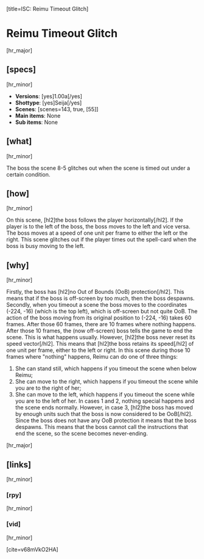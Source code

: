 [title=ISC: Reimu Timeout Glitch]
# Reimu Timeout Glitch
[hr_major]

## [specs]
[hr_minor]

* **Versions**: [yes]1.00a[/yes]
* **Shottype**: [yes]Seija[/yes]
* **Scenes**: [scenes=143, true, [55]]
* **Main items**: None
* **Sub items**: None

## [what]
[hr_minor]

The boss the scene 8-5 glitches out when the scene is timed out under a certain condition.

## [how]
[hr_minor]

On this scene, [hl2]the boss follows the player horizontally[/hl2]. If the player is to the left of the boss, the boss moves to the left and vice versa. The boss moves at a speed of one unit per frame to either the left or the right. This scene glitches out if the player times out the spell-card when the boss is busy moving to the left.  

## [why]
[hr_minor]

Firstly, the boss has [hl2]no Out of Bounds (OoB) protection[/hl2]. This means that if the boss is off-screen by too much, then the boss despawns.
Secondly, when you timeout a scene the boss moves to the coordinates (-224, -16) (which is the top left), which is off-screen but not quite OoB. The action of the boss moving from its original position to (-224, -16) takes 60 frames. After those 60 frames, there are 10 frames where nothing happens. After those 10 frames, the (now off-screen) boss tells the game to end the scene. This is what happens usually.
However, [hl2]the boss never reset its speed vector[/hl2]. This means that [hl2]the boss retains its speed[/hl2] of one unit per frame, either to the left or right. 
In this scene during those 10 frames where "nothing" happens, Reimu can do one of three things:
1. She can stand still, which happens if you timeout the scene when below Reimu;
2. She can move to the right, which happens if you timeout the scene while you are to the right of her;
3. She can move to the left, which happens if you timeout the scene while you are to the left of her.
In cases 1 and 2, nothing special happens and the scene ends normally. However, in case 3, [hl2]the boss has moved by enough units such that the boss is now considered to be OoB[/hl2]. Since the boss does not have any OoB protection it means that the boss despawns. This means that the boss cannot call the instructions that end the scene, so the scene becomes never-ending.

[hr_major]
## [links]
[hr_minor]
### [rpy]
[hr_minor]


### [vid]
[hr_minor]

[cite=v68mVkO2HA]
